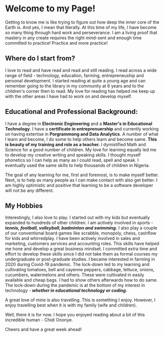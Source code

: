 # Welcome to my Page!

Getting to know me is like trying to figure out how deep the inner core of the Earth is. And yes, I mean that literally. At this time of my life, I have become so many thing through hard work and perseverance. I am a living proof that mastery in any create requires the right mind-sent and enough time committed to practice! Practice and more practice!

## Where do I start from?

I love to read and have read and read and still reading. I read across a wide range of field - technology, education, farming, entrepreneuship and personal development. I started reading at quite a young age and can remember going to the library in my community at 6 years and to the children's corner then to read. My love for reading has helped me keep up with the other areas I have had to work on and develop myself. 

## Educational and Professional Background:
I have a degree in **Electronic Engineering** and a **Master's in Educational Technology**. I have a **certificate in entreprenuership** and currently working on having extertise in **Porgrammong and Data Analytics**. A number of what I learn and become, I do some to help others learn and become same. **This is beauty of my training and role as a teacher.** I dymistified Math and Science for a good number of children. My love for learning equally led me to develop my creative writing and speaking skills. I thought myself phonetics so I can help as many as I could read, spell and speak. I eventually used the same skills to help thousands of children in Nigeria. 

The goal of any learning for me, first and foremost, is to make myself better. Next, is to help as many people as I can make contact with also get better. I am highly optimistic and positive that learning to be a software developer will not be any different. 

## My Hobbies

Interestingly, I also love to play. I started out with my kids but eventually expanded to hundreds of other children. I am actively involved in sports - ***tennis, football, volleyball, badminton and swimming.*** I also play a couple of our conventional board games like scrabble, monopoly, chess, cashflow for kids and whirredplay. I have been actively involved in sales and marketing, customers services and accounting roles. This skills have helped me hone and develop a great business mindset. I committed extra time and effort to develop these skills since I did not take them as formal courses my undergraduate or post-graduate studies. I became interested in farming in 2020 during Covid-19 pandemic. The lock-down led to my learning and cultivating tomatoes, bell and cayenne peppers, cabbage, lettuce, onions, cucumbers, watermelons and others. These were cultivated in easily available and cheap bags. I had to show others afterwards how to do same. The lock-down during the pandemic is at the bottom of my interest in technology - ***whether in educational technology or coding.***  

A great love of mine is also travelling. This is something I enjoy. However, I enjoy travelling best when it is with my family (wife and children).


Well, there it is for now. I hope you enjoyed reading about a bit of this incredible human - Chidi Ononye. 

Cheers and have a great week ahead!